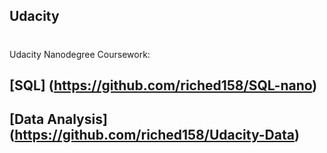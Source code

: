 ## Udacity

# 

Udacity Nanodegree Coursework:
## [SQL] (https://github.com/riched158/SQL-nano)
## [Data Analysis] (https://github.com/riched158/Udacity-Data)

